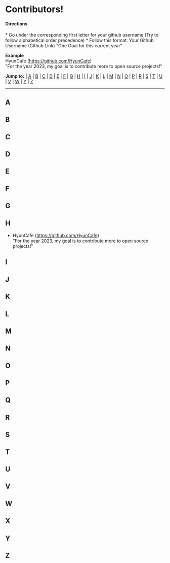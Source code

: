 <h1> Contributors! </h1>
<h4> Directions </h4>
* Go under the corresponding first letter for your github username (Try to follow alphabetical order precedence)
* Follow this format:
Your Github Username (Github Link)
"One Goal for this current year"

**Example** <br>
HyunCafe (https://github.com/HyunCafe)<br>
"For the year 2023, my goal is to contribute more to open source projects!"

**Jump to:** | [A](#a) | [B](#b) | [C](#c) | [D](#d) | [E](#e) | [F](#f) | [G](#g) | [H](#h) | [I](#i) | [J](#j) | [K](#k) | [L](#l) | [M](#m) | [N](#n) | [O](#o) | [P](#p) | [R](#r) | [S](#s) | [T](#t) | [U](#u) | [V](#v) | [W](#w) | [Y](#y) | [Z](#z)

---

## A

## B

## C

## D

## E

## F

## G

## H
* HyunCafe (https://github.com/HyunCafe)<br>
"For the year 2023, my goal is to contribute more to open source projects!"

## I

## J

## K

## L

## M

## N

## O

## P

## Q

## R

## S

## T

## U

## V

## W

## X

## Y

## Z

